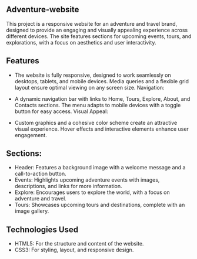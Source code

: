 ## Adventure-website

This project is a responsive website for an adventure and travel brand, designed to provide an engaging and visually appealing experience across different devices. The site features sections for upcoming events, tours, and explorations, with a focus on aesthetics and user interactivity.

## Features
* The website is fully responsive, designed to work seamlessly on desktops, tablets, and mobile devices. Media queries and a flexible grid layout ensure optimal viewing on any screen size.
Navigation:

* A dynamic navigation bar with links to Home, Tours, Explore, About, and Contacts sections. The menu adapts to mobile devices with a toggle button for easy access.
Visual Appeal:

* Custom graphics and a cohesive color scheme create an attractive visual experience. Hover effects and interactive elements enhance user engagement.

## Sections:
* Header: Features a background image with a welcome message and a call-to-action button.
* Events: Highlights upcoming adventure events with images, descriptions, and links for more information.
* Explore: Encourages users to explore the world, with a focus on adventure and travel.
* Tours: Showcases upcoming tours and destinations, complete with an image gallery.

## Technologies Used
* HTML5: For the structure and content of the website.
* CSS3: For styling, layout, and responsive design.
